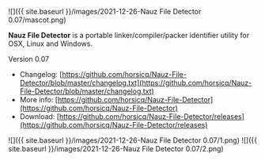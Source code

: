 ![]({{ site.baseurl }}/images/2021-12-26-Nauz File Detector 0.07/mascot.png)

**Nauz File Detector** is a portable linker/compiler/packer identifier utility for OSX, Linux and Windows.

Version 0.07

- Changelog: [https://github.com/horsicq/Nauz-File-Detector/blob/master/changelog.txt](https://github.com/horsicq/Nauz-File-Detector/blob/master/changelog.txt)
- More info: [https://github.com/horsicq/Nauz-File-Detector](https://github.com/horsicq/Nauz-File-Detector)
- Download: [https://github.com/horsicq/Nauz-File-Detector/releases](https://github.com/horsicq/Nauz-File-Detector/releases)

![]({{ site.baseurl }}/images/2021-12-26-Nauz File Detector 0.07/1.png)
![]({{ site.baseurl }}/images/2021-12-26-Nauz File Detector 0.07/2.png)

